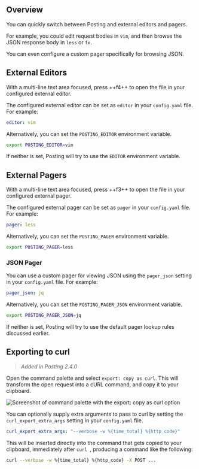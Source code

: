 ## Overview

You can quickly switch between Posting and external editors and pagers.

For example, you could edit request bodies in `vim`, and then browse the JSON response body in `less` or `fx`.

You can even configure a custom pager specifically for browsing JSON.

## External Editors

With a multi-line text area focused, press ++f4++ to open the file in your
configured external editor.

The configured external editor can be set as `editor` in your `config.yaml`
file.
For example:

```yaml title="config.yaml"
editor: vim
```

Alternatively, you can set the `POSTING_EDITOR` environment variable.

```bash
export POSTING_EDITOR=vim
```

If neither is set, Posting will try to use the `EDITOR` environment variable.

## External Pagers

With a multi-line text area focused, press ++f3++ to open the file in your
configured external pager.

The configured external pager can be set as `pager` in your `config.yaml`
file.
For example:

```yaml title="config.yaml"
pager: less
```

Alternatively, you can set the `POSTING_PAGER` environment variable.

```bash
export POSTING_PAGER=less
```

### JSON Pager

You can use a custom pager for viewing JSON using the `pager_json` setting in
your `config.yaml` file.
For example:

```yaml title="config.yaml"
pager_json: jq
```

Alternatively, you can set the `POSTING_PAGER_JSON` environment variable.

```bash
export POSTING_PAGER_JSON=jq
```

If neither is set, Posting will try to use the default pager lookup rules discussed earlier.

## Exporting to curl

> *Added in Posting 2.4.0*

Open the command palette and select `export: copy as curl`.
This will transform the open request into a cURL command, and copy it to your clipboard.

![Screenshot of command palette with the export: copy as curl option](../assets/curl-export.png)

You can optionally supply extra arguments to pass to curl by setting the `curl_export_extra_args` setting in your `config.yaml` file.

```yaml title="config.yaml"
curl_export_extra_args: "--verbose -w %{time_total} %{http_code}"
```

This will be inserted directly into the command that gets copied to your clipboard, immediately after `curl `,
producing a command like the following:

```bash
curl --verbose -w %{time_total} %{http_code} -X POST ...
```

